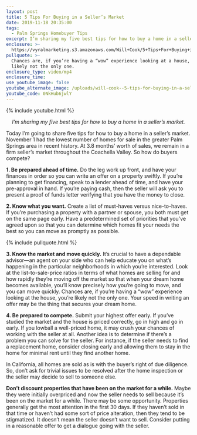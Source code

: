```yaml
---
layout: post
title: 5 Tips For Buying in a Seller’s Market
date: 2019-11-18 20:35:00
tags:
  - Palm Springs Homebuyer Tips
excerpt: I’m sharing my five best tips for how to buy a home in a seller’s market.
enclosure: >-
  https://vyralmarketing.s3.amazonaws.com/Will+Cook/5+Tips+For+Buying+in+a+Sellers+Market.mp4
pullquote: >-
  Chances are, if you’re having a “wow” experience looking at a house, you’re
  likely not the only one.
enclosure_type: video/mp4
enclosure_time:
use_youtube_image: false
youtube_alternate_image: /uploads/will-cook--5-tips-for-buying-in-a-sellers-market-youtube-1.jpg
youtube_code: 0NkHub6jwlY
---
```


{% include youtube.html %}

<p style="text-align:center;"><em>I’m sharing my five best tips for how to buy a home in a seller’s market.</em></p>

Today I’m going to share five tips for how to buy a home in a seller’s market. November 1 had the lowest number of homes for sale in the greater Palm Springs area in recent history. At 3.8 months’ worth of sales, we remain in a firm seller’s market throughout the Coachella Valley. So how do buyers compete?

**1\. Be prepared ahead of time.** Do the leg work up front, and have your finances in order so you can write an offer on a property swiftly. If you’re planning to get financing, speak to a lender ahead of time, and have your pre-approval in hand. If you’re paying cash, then the seller will ask you to present a proof of funds letter verifying that you have the money to close.&nbsp;

**2\. Know what you want.** Create a list of must-haves versus nice-to-haves. If you’re purchasing a property with a partner or spouse, you both must get on the same page early. Have a predetermined set of priorities that you’ve agreed upon so that you can determine which homes fit your needs the best so you can move as promptly as possible.

{% include pullquote.html %}

**3\. Know the market and move quickly.** It’s crucial to have a dependable advisor—an agent on your side who can help educate you on what’s happening in the particular neighborhoods in which you’re interested. Look at the list-to-sale-price ratios in terms of what homes are selling for and how rapidly they’re moving off the market so that when your dream home becomes available, you’ll know precisely how you’re going to move, and you can move quickly. Chances are, if you’re having a “wow” experience looking at the house, you’re likely not the only one. Your speed in writing an offer may be the thing that secures your dream home.&nbsp;

**4\. Be prepared to compete.** Submit your highest offer early. If you’ve studied the market and the house is priced correctly, go in high and go in early. If you lowball a well-priced home, it may crush your chances of working with the seller at all. Another idea is to determine if there’s a problem you can solve for the seller. For instance, if the seller needs to find a replacement home, consider closing early and allowing them to stay in the home for minimal rent until they find another home.&nbsp;

In California, all homes are sold as is with the buyer’s right of due diligence. So, don’t ask for trivial issues to be resolved after the home inspection or the seller may decide to sell to someone else.&nbsp;

**Don’t discount properties that have been on the market for a while.** Maybe they were initially overpriced and now the seller needs to sell because it’s been on the market for a while. There may be some opportunity. Properties generally get the most attention in the first 30 days. If they haven’t sold in that time or haven’t had some sort of price alteration, then they tend to be stigmatized. It doesn’t mean the seller doesn’t want to sell. Consider putting in a reasonable offer to get a dialogue going with the seller.

&nbsp;